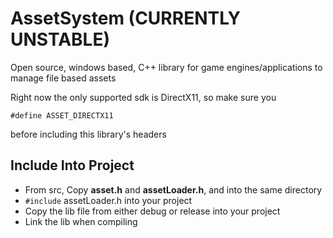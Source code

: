 # AssetSystem (CURRENTLY UNSTABLE)

Open source, windows based, C++ library for game engines/applications to manage file based assets

Right now the only supported sdk is DirectX11, so make sure you
```
#define ASSET_DIRECTX11
```
before including this library's headers

## Include Into Project
- From src, Copy **asset.h** and **assetLoader.h**, and into the same directory
- ```#include``` assetLoader.h into your project
- Copy the lib file from either debug or release into your project
- Link the lib when compiling
